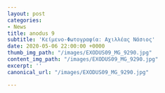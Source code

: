 ```yaml
---
layout: post
categories:
- News
title: anodus 9
subtitle: 'Κείμενο-Φωτογραφία: Αχιλλέας Νάσιος'
date: 2020-05-06 22:00:00 +0000
thumb_img_path: "/images/EXODUS09_MG_9290.jpg"
content_img_path: "/images/EXODUS09_MG_9290.jpg"
excerpt: ''
canonical_url: "/images/EXODUS09_MG_9290.jpg"

---
```

